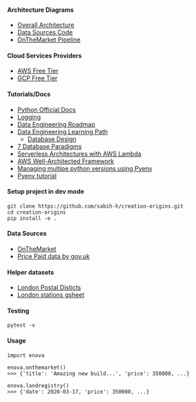 #### Architecture Diagrams
- [Overall Architecture](https://app.diagrams.net/#G1u6movWe56NhjL4cRbYz5LUSHnYTF-qO1)
- [Data Sources Code](https://lucid.app/lucidchart/invitations/accept/47b854b5-905e-4b80-afd0-e7d3657a2dd8)
- [OnTheMarket Pipeline](https://drive.google.com/file/d/1LAIS6I_fxpi65tiTe7pjz1tlCuDe8lMU/view?usp=sharing)


#### Cloud Services Providers
- [AWS Free Tier](https://aws.amazon.com/free)
- [GCP Free Tier](https://cloud.google.com/free)


#### Tutorials/Docs
- [Python Official Docs](https://docs.python.org/3/tutorial/)
- [Logging](https://www.youtube.com/watch?v=jxmzY9soFXg)
- [Data Engineering Roadmap](https://github.com/datastacktv/data-engineer-roadmap)
- [Data Engineering Learning Path](https://awesomedataengineering.com/)
	- [Database Design](https://www.youtube.com/watch?v=ztHopE5Wnpc)
- [7 Database Paradigms](https://www.youtube.com/watch?v=W2Z7fbCLSTw)
- [Serverless Architectures with AWS Lambda](https://docs.aws.amazon.com/whitepapers/latest/serverless-architectures-lambda/code-repository-organization.html)
- [AWS Well-Architected Framework](https://docs.aws.amazon.com/wellarchitected/latest/framework/welcome.html)
- [Managing multipe python versions using Pyenv](https://opensource.com/article/19/5/python-3-default-mac)
- [Pyenv tutorial](https://realpython.com/intro-to-pyenv/#virtual-environments-and-pyenv)


#### Setup project in dev mode

```
git clone https://github.com/sabih-h/creation-origins.git
cd creation-origins
pip install -e .
```

#### Data Sources

- [OnTheMarket](https://www.onthemarket.com/)
- [Price Paid data by gov.uk](https://www.gov.uk/government/statistical-data-sets/price-paid-data-downloads)


#### Helper datasets
- [London Postal Disticts](https://en.wikipedia.org/wiki/London_postal_district)
- [London stations gsheet](https://docs.google.com/spreadsheets/d/1t0u72RGnsKnsuOpH0XYOYnYBXA6g6E5g0oCDd1yJygc/edit#gid=1379759481)


#### Testing
`pytest -v`


#### Usage
```
import enova

enova.onthemarket()
>>> {'title': 'Amazing new build...', 'price': 350000, ...}

enova.landregistry()
>>> {'date': 2020-03-17, 'price': 350000, ...}

```

